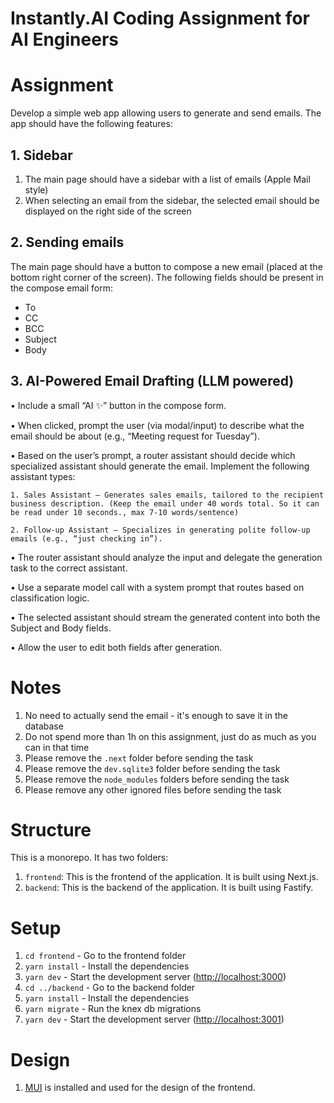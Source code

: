 # Instantly.AI Coding Assignment for AI Engineers

# Assignment

Develop a simple web app allowing users to generate and send emails. The app should have the following features:

## 1. Sidebar

1. The main page should have a sidebar with a list of emails (Apple Mail style)
2. When selecting an email from the sidebar, the selected email should be displayed on the right side of the screen

## 2. Sending emails

The main page should have a button to compose a new email (placed at the bottom right corner of the screen). The following fields should be present in the compose email form:

- To
- CC
- BCC
- Subject
- Body

## 3. AI-Powered Email Drafting (LLM powered)

• Include a small “AI ✨” button in the compose form.

• When clicked, prompt the user (via modal/input) to describe what the email should be about (e.g., “Meeting request for Tuesday”).

• Based on the user’s prompt, a router assistant should decide which specialized assistant should generate the email. Implement the following assistant types:

    1. Sales Assistant – Generates sales emails, tailored to the recipient business description. (Keep the email under 40 words total. So it can be read under 10 seconds., max 7-10 words/sentence)

    2. Follow-up Assistant – Specializes in generating polite follow-up emails (e.g., “just checking in”).

• The router assistant should analyze the input and delegate the generation task to the correct assistant.

• Use a separate model call with a system prompt that routes based on classification logic.

• The selected assistant should stream the generated content into both the Subject and Body fields.

• Allow the user to edit both fields after generation.

# Notes

1. No need to actually send the email - it's enough to save it in the database
2. Do not spend more than 1h on this assignment, just do as much as you can in that time
3. Please remove the `.next` folder before sending the task
4. Please remove the `dev.sqlite3` folder before sending the task
5. Please remove the `node_modules` folders before sending the task
6. Please remove any other ignored files before sending the task

# Structure

This is a monorepo. It has two folders:

1. `frontend`: This is the frontend of the application. It is built using Next.js.
2. `backend`: This is the backend of the application. It is built using Fastify.

# Setup

1. `cd frontend` - Go to the frontend folder
2. `yarn install` - Install the dependencies
3. `yarn dev` - Start the development server (<http://localhost:3000>)
4. `cd ../backend` - Go to the backend folder
5. `yarn install` - Install the dependencies
6. `yarn migrate` - Run the knex db migrations
7. `yarn dev` - Start the development server (<http://localhost:3001>)

# Design

1. [MUI](https://mui.com/) is installed and used for the design of the frontend.
